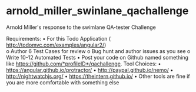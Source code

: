 # arnold_miller_swinlane_qachallenge
Arnold Miller's response to the swimlane QA-tester Challenge

Requirements:
•	For this Todo Application ( http://todomvc.com/examples/angular2/)  
o	Author 6 Test Cases for review
o	Bug hunt and author issues as you see
o	Write 10-12 Automated Tests
•	Post your code on Github named something like https://github.com/*profileID*/qachallenge. 
Tool Choices:
•	https://angular.github.io/protractor/ 
•	http://paypal.github.io/nemo/
•	http://nightwatchjs.org/
•	https://theintern.github.io/
•	Other tools are fine if you are more comfortable with something else
